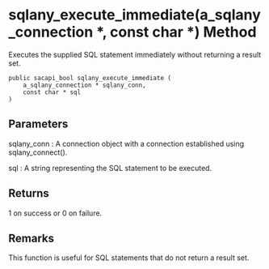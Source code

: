 <!-- loio3bf5802c6c5f1014baabddec3c02892f -->

# sqlany\_execute\_immediate\(a\_sqlany\_connection \*, const char \*\) Method

Executes the supplied SQL statement immediately without returning a result set.



```
public sacapi_bool sqlany_execute_immediate (
    a_sqlany_connection * sqlany_conn,
    const char * sql
)
```



## Parameters

sqlany\_conn
:   A connection object with a connection established using sqlany\_connect\(\).

sql
:   A string representing the SQL statement to be executed.



## Returns

1 on success or 0 on failure.



## Remarks

This function is useful for SQL statements that do not return a result set.

